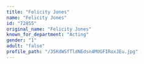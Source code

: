 ```yaml
---
title: "Felicity Jones"
name: "Felicity Jones"
id: "72855"
original_name: "Felicity Jones"
known_for_department: "Acting"
gender: "1"
adult: "false"
profile_path: "/35KdWSfTldNEdsn4MUGFIRoxJEu.jpg"
---
```

